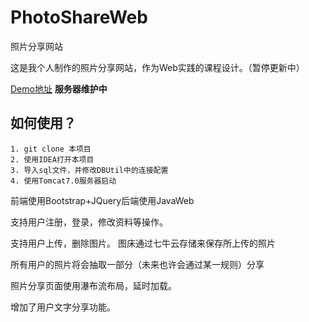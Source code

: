# PhotoShareWeb
照片分享网站

这是我个人制作的照片分享网站，作为Web实践的课程设计。（暂停更新中）


[Demo地址](http://115.159.154.44:8080/ImgShare/)
**服务器维护中**

## 如何使用？
  
    1. git clone 本项目
    2. 使用IDEA打开本项目
    3. 导入sql文件，并修改DBUtil中的连接配置
    4. 使用Tomcat7.0服务器启动



前端使用Bootstrap+JQuery后端使用JavaWeb

支持用户注册，登录，修改资料等操作。

支持用户上传，删除图片。 图床通过七牛云存储来保存所上传的照片

所有用户的照片将会抽取一部分（未来也许会通过某一规则）分享

照片分享页面使用瀑布流布局，延时加载。

增加了用户文字分享功能。












